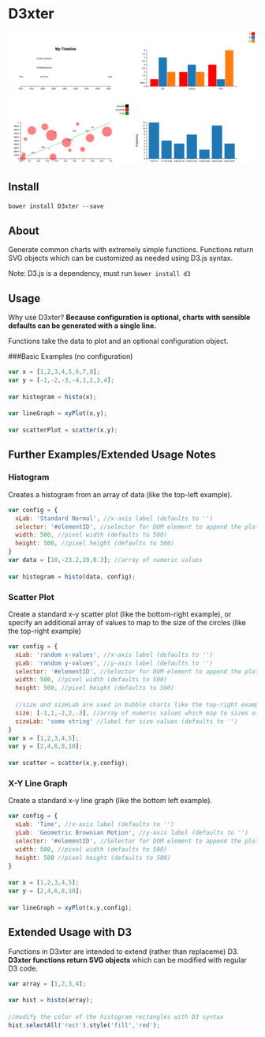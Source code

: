 D3xter
======
![Examples](https://raw.githubusercontent.com/NathanEpstein/D3xter/master/examples.png)

## Install

`bower install D3xter --save`

## About

Generate common charts with extremely simple functions. Functions return SVG objects which can be customized as needed using D3.js syntax.

Note: D3.js is a dependency, must run `bower install d3`

## Usage
Why use D3xter? **Because configuration is optional, charts with sensible defaults can be generated with a single line.**

Functions take the data to plot and an optional configuration object.

###Basic Examples (no configuration)
```javascript
var x = [1,2,3,4,5,6,7,8];
var y = [-1,-2,-3,-4,1,2,3,4];

var histogram = histo(x);

var lineGraph = xyPlot(x,y);

var scatterPlot = scatter(x,y);
```

## Further Examples/Extended Usage Notes

### Histogram
Creates a histogram from an array of data (like the top-left example).

```javascript
var config = {
  xLab: 'Standard Normal', //x-axis label (defaults to '')
  selector: '#elementID', //selector for DOM element to append the plot to (defaults to < body >)
  width: 500, //pixel width (defaults to 500)
  height: 500, //pixel height (defaults to 500)
}
var data = [10,-23.2,19,0.3]; //array of numeric values

var histogram = histo(data, config);
```

### Scatter Plot
Create a standard x-y scatter plot (like the bottom-right example), or specify an additional array of values to map to the size of the circles (like the top-right example)

```javascript
var config = {
  xLab: 'random x-values', //x-axis label (defaults to '')
  yLab: 'random y-values', //y-axis label (defaults to '')
  selector: '#elementID', //Selector for DOM element to append the plot to (defaults to < body >)
  width: 500, //pixel width (defaults to 500)
  height: 500, //pixel height (defaults to 500)

  //size and sizeLab are used in bubble charts like the top-right example.
  size: [-1,1,-2,2,-3], //array of numeric values which map to sizes of the circles plotted at the corresponding x-y point (defaults to undefined)
  sizeLab: 'some string' //label for size values (defaults to '')
}
var x = [1,2,3,4,5];
var y = [2,4,6,8,10];

var scatter = scatter(x,y,config);
```

### X-Y Line Graph

Create a standard x-y line graph (like the bottom left example).

```javascript
var config = {
  xLab: 'Time', //x-axis label (defaults to '')
  yLab: 'Geometric Brownian Motion', //y-axis label (defaults to '')
  selector: '#elementID', //Selector for DOM element to append the plot to (defaults to < body >)
  width: 500, //pixel width (defaults to 500)
  height: 500 //pixel height (defaults to 500)
}

var x = [1,2,3,4,5];
var y = [2,4,6,8,10];

var lineGraph = xyPlot(x,y,config);

```

## Extended Usage with D3

Functions in D3xter are intended to extend (rather than replaceme) D3. **D3xter functions return SVG objects** which can be modified with regular D3 code.

```javascript
var array = [1,2,3,4];

var hist = histo(array);

//modify the color of the histogram rectangles with D3 syntax
hist.selectAll('rect').style('fill','red');

```







